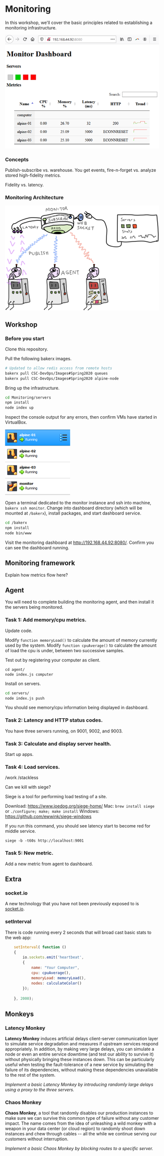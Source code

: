 # Monitoring

In this workshop, we'll cover the basic principles related to establishing a monitoring infrastructure.  

![image](img/monitor-workshop.png)

### Concepts

Publish-subscribe vs. warehouse.  You get events, fire-n-forget vs. analyze stored high-fidelity metrics.

Fidelity vs. latency.

### Monitoring Architecture

![arch](img/monitor-arch.png)

## Workshop

### Before you start

Clone this repository.

Pull the following bakerx images.

```bash
# Updated to allow redis access from remote hosts
bakerx pull CSC-DevOps/Images#Spring2020 queues
bakerx pull CSC-DevOps/Images#Spring2020 alpine-node
```

Bring up the infrastructure.

```bash
cd Monitoring/servers
npm install
node index up
```

Inspect the console output for any errors, then confirm VMs have started in VirtualBox.

![vbox](img/vbox.png)

Open a terminal dedicated to the monitor instance and ssh into machine, `bakerx ssh monitor`.
Change into dashboard directory (which will be mounted at `/bakerx`), install packages, and start dashboard service.

```bash
cd /bakerx
npm install
node bin/www
```

Visit the monitoring dashboard at http://192.168.44.92:8080/. Confirm you can see the dashboard running.

## Monitoring framework

Explain how metrics flow here?

## Agent

You will need to complete building the monitoring agent, and then install it the servers being monitored.

### Task 1: Add memory/cpu metrics.

Update code.

Modify `function memoryLoad()` to calculate the amount of memory currently used by the system.
Modify `function cpuAverage()` to calculate the amount of load the cpu is under, between two successive samples.


Test out by registering your computer as client.

```
cd agent/
node index.js computer
```

Install on servers.

```bash
cd servers/
node index.js push
```

You should see memory/cpu information being displayed in dashboard.

### Task 2: Latency and HTTP status codes.

You have three servers running, on 9001, 9002, and 9003.


### Task 3: Calculate and display server health.

Start up apps.

### Task 4: Load services.

/work
/stackless

Can we kill with siege?

Siege is a tool for performing load testing of a site.

Download: https://www.joedog.org/siege-home/
Mac: `brew install siege` or `./configure; make; make install`
Windows: https://github.com/ewwink/siege-windows

If you run this command, you should see latency start to become red for middle service.
```
siege -b -t60s http://localhost:9001
```


### Task 5: New metric.

Add a new metric from agent to dashboard.

## Extra

### socket.io

A new technology that you have not been previously exposed to is [socket.io](http://socket.io/).


### setInterval

There is code running every 2 seconds that will broad cast basic stats to the web app:

``` js
	setInterval( function () 
	{
		io.sockets.emit('heartbeat', 
		{ 
			name: "Your Computer", 
			cpu: cpuAverage(), 
			memoryLoad: memoryLoad(),
			nodes: calculateColor()
		});
	
	}, 2000);
```


## Monkeys

### Latency Monkey

**Latency Monkey** induces artificial delays client-server communication layer to simulate service degradation and measures if upstream services respond appropriately. In addition, by making very large delays, you can simulate a node or even an entire service downtime (and test our ability to survive it) without physically bringing these instances down. This can be particularly useful when testing the fault-tolerance of a new service by simulating the failure of its dependencies, without making these dependencies unavailable to the rest of the system.

*Implement a basic Latency Monkey by introducing randomly large delays using a proxy to the three servers.*

### Chaos Monkey

**Chaos Monkey**, a tool that randomly disables our production instances to make sure we can survive this common type of failure without any customer impact. The name comes from the idea of unleashing a wild monkey with a weapon in your data center (or cloud region) to randomly shoot down instances and chew through cables -- all the while we continue serving our customers without interruption.

*Implement a basic Chaos Monkey by blocking routes to a specific server.*
